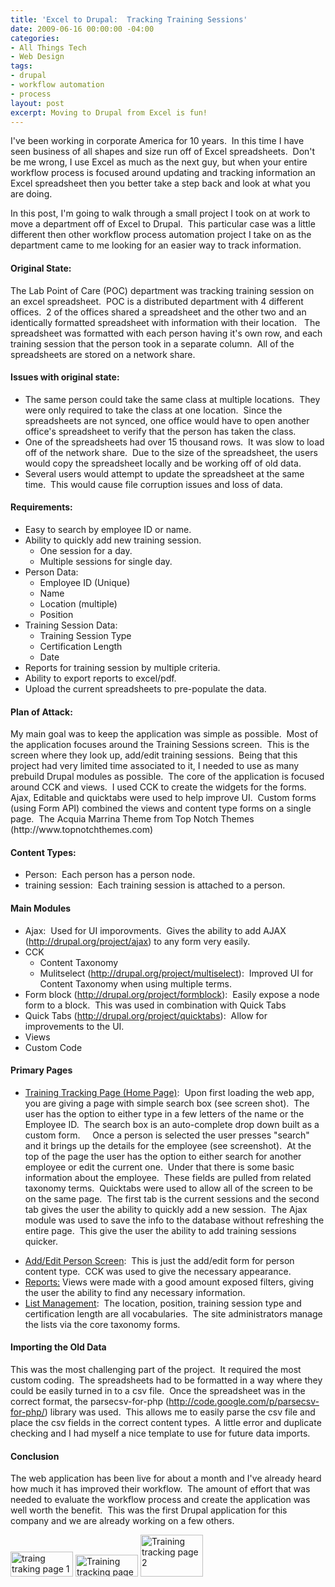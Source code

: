 ```yaml
---
title: 'Excel to Drupal:  Tracking Training Sessions'
date: 2009-06-16 00:00:00 -04:00
categories:
- All Things Tech
- Web Design
tags:
- drupal
- workflow automation
- process
layout: post
excerpt: Moving to Drupal from Excel is fun!
---
```


<p style="text-align: left;">I've been working in corporate America for 10 years.&nbsp; In this time I have seen business of all shapes and size run off of Excel spreadsheets.&nbsp; Don't be me wrong, I use Excel as much as the next guy, but when your entire workflow process is focused around updating and tracking information an Excel spreadsheet then you better take a step back and look at what you are doing.</p>
<p style="text-align: left;">In this post, I'm going to walk through a small project I took on at work to move a department off of Excel to Drupal.&nbsp; This particular case was a little different then other workflow process automation project I take on as the department came to me looking for an easier way to track information.</p>

<h4 style="text-align: left;">Original State:</h4>
<p style="text-align: left;">The Lab Point of Care (POC) department was tracking training session on an excel spreadsheet.&nbsp; POC is a distributed department with 4 different offices.&nbsp; 2 of the offices shared a spreadsheet and the other two and an identically formatted spreadsheet with information with their location.&nbsp;&nbsp; The spreadsheet was formatted with each person having it's own row, and each training session that the person took in a separate column.&nbsp; All of the spreadsheets are stored on a network share.</p>

<h4 style="text-align: left;">Issues with original state:</h4>
<ul>
	<li style="text-align: left;">The same person could take the same class at multiple locations.&nbsp; They were only required to take the class at one location.&nbsp; Since the spreadsheets are not synced, one office would have to open another office's spreadsheet to verify that the person has taken the class.</li>
	<li style="text-align: left;">One of the spreadsheets had over 15 thousand rows.&nbsp; It was slow to load off of the network share.&nbsp; Due to the size of the spreadsheet, the users would copy the spreadsheet locally and be working off of old data.</li>
	<li style="text-align: left;">Several users would attempt to update the spreadsheet at the same time.&nbsp; This would cause file corruption issues and loss of data.</li>
</ul>
<h4 style="text-align: left;">Requirements:</h4>
<ul>
	<li style="text-align: left;">Easy to search by employee ID or name.</li>
	<li style="text-align: left;">Ability to quickly add new training session.
<ul>
	<li style="text-align: left;">One session for a day.</li>
	<li style="text-align: left;">Multiple sessions for single day.</li>
</ul>
</li>
	<li style="text-align: left;">Person Data:
<ul>
	<li style="text-align: left;">Employee ID (Unique)</li>
	<li style="text-align: left;">Name</li>
	<li style="text-align: left;">Location (multiple)</li>
	<li style="text-align: left;">Position</li>
</ul>
</li>
	<li style="text-align: left;">Training Session Data:
<ul>
	<li style="text-align: left;">Training Session Type</li>
	<li style="text-align: left;">Certification Length</li>
	<li style="text-align: left;">Date</li>
</ul>
</li>
	<li style="text-align: left;">Reports for training session by multiple criteria.</li>
	<li style="text-align: left;">Ability to export reports to excel/pdf.</li>
	<li style="text-align: left;">Upload the current spreadsheets to pre-populate the data.</li>
</ul>
<h4 style="text-align: left;">Plan of Attack:</h4>
<p style="text-align: left;">My main goal was to keep the application was simple as possible.&nbsp; Most of the application focuses around the Training Sessions screen.&nbsp; This is the screen where they look up, add/edit training sessions.&nbsp; Being that this project had very limited time associated to it, I needed to use as many prebuild Drupal modules as possible.&nbsp; The core of the application is focused around CCK and views.&nbsp; I used CCK to create the widgets for the forms.&nbsp; Ajax, Editable and quicktabs were used to help improve UI.&nbsp; Custom forms (using Form API) combined the views and content type forms on a single page.&nbsp; The Acquia Marrina Theme from Top Notch Themes (http://www.topnotchthemes.com)</p>

<h4 style="text-align: left;">Content Types:</h4>
<ul>
	<li style="text-align: left;">Person:&nbsp; Each person has a person node.</li>
	<li style="text-align: left;">training session:&nbsp; Each training session is attached to a person.</li>
</ul>
<h4 style="text-align: left;">Main Modules</h4>
<ul>
	<li style="text-align: left;">Ajax:&nbsp; Used for UI imporovments.&nbsp; Gives the ability to add AJAX (<a href="http://drupal.org/project/ajax" target="_blank">http://drupal.org/project/ajax</a>) to any form very easily.</li>
	<li style="text-align: left;">CCK
<ul>
	<li style="text-align: left;">Content Taxonomy</li>
	<li style="text-align: left;">Mulitselect (<a href="http://drupal.org/project/multiselect" target="_blank">http://drupal.org/project/multiselect</a>):&nbsp; Improved UI for Content Taxonomy when using multiple terms.</li>
</ul>
</li>
	<li style="text-align: left;">Form block (<a href="http://drupal.org/project/formblock" target="_blank">http://drupal.org/project/formblock</a>):&nbsp; Easily expose a node form to a block.&nbsp; This was used in combination with Quick Tabs</li>
	<li style="text-align: left;">Quick Tabs (<a href="http://drupal.org/project/quicktabs" target="_blank">http://drupal.org/project/quicktabs</a>):&nbsp; Allow for improvements to the UI.</li>
	<li style="text-align: left;">Views</li>
	<li style="text-align: left;">Custom Code</li>
</ul>
<h4 style="text-align: left;">Primary Pages</h4>
<ul>
	<li>
<p style="text-align: left;"><span style="text-decoration: underline;">Training Tracking Page (Home Page)</span>:&nbsp; Upon first loading the web app, you are giving a page with simple search box (see screen shot).&nbsp; The user has the option to either type in a few letters of the name or the Employee ID.&nbsp; The search box is an auto-complete drop down built as a custom form. &nbsp; &nbsp; Once a person is selected the user presses "search" and it brings up the details for the employee (see screenshot).&nbsp; At the top of the page the user has the option to either search for another employee or edit the current one.&nbsp; Under that there is some basic information about the employee.&nbsp; These fields are pulled from related taxonomy terms.&nbsp; Quicktabs were used to allow all of the screen to be on the same page.&nbsp; The first tab is the current sessions and the second tab gives the user the ability to quickly add a new session.&nbsp; The Ajax module was used to save the info to the database without refreshing the entire page.&nbsp; This give the user the ability to add training sessions quicker.</p>
</li>
	<li style="text-align: left;"><span style="text-decoration: underline;">Add/Edit Person Screen</span>:&nbsp; This is just the add/edit form for person content type.&nbsp; CCK was used to give the necessary appearance.</li>
	<li style="text-align: left;"><span style="text-decoration: underline;">Reports:</span> Views were made with a good amount exposed filters, giving the user the ability to find any necessary information.</li>
	<li style="text-align: left;"><span style="text-decoration: underline;">List Management</span>:&nbsp; The location, position, training session type and certification length are all vocabularies.&nbsp; The site administrators manage the lists via the core taxonomy forms.</li>
</ul>
<h4 style="text-align: left;">Importing the Old Data</h4>
<p style="text-align: left;">This was the most challenging part of the project.&nbsp; It required the most custom coding.&nbsp; The spreadsheets had to be formatted in a way where they could be easily turned in to a csv file.&nbsp; Once the spreadsheet was in the correct format, the parsecsv-for-php (<a href="http://code.google.com/p/parsecsv-for-php/" target="_blank">http://code.google.com/p/parsecsv-for-php/</a>) library was used.&nbsp; This allows me to easily parse the csv file and place the csv fields in the correct content types.&nbsp; A little error and duplicate checking and I had myself a nice template to use for future data imports.</p>

<h4 style="text-align: left;">Conclusion</h4>
<p style="text-align: left;">The web application has been live for about a month and I've already heard how much it has improved their workflow.&nbsp; The amount of effort that was needed to evaluate the workflow process and create the application was well worth the benefit.&nbsp; This was the first Drupal application for this company and we are already working on a few others.</p>
<p style="text-align: left;"><a class="tt-flickr tt-flickr-Thumbnail" title="traing traking page 1" href="http://techcook.net/pictures/photo/3634426842/traing-traking-page-1.html"><img class="alignnone" src="http://farm4.static.flickr.com/3552/3634426842_ec67eaf9d9_t.jpg" alt="traing traking page 1" width="100" height="40" /></a> <a class="tt-flickr tt-flickr-Thumbnail" title="Training tracking page 3" href="http://techcook.net/pictures/photo/3633612347/training-tracking-page-3.html"><img class="alignnone" src="http://farm4.static.flickr.com/3405/3633612347_e2684c1b28_t.jpg" alt="Training tracking page 3" width="100" height="35" /></a> <a class="tt-flickr tt-flickr-Thumbnail" title="Training tracking page 2" href="http://techcook.net/pictures/photo/3633612335/training-tracking-page-2.html"><img class="alignnone" src="http://farm4.static.flickr.com/3637/3633612335_1af012b289_t.jpg" alt="Training tracking page 2" width="100" height="67" /></a></p>
<p style="text-align: left;"></p>
